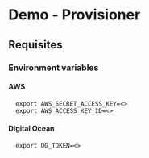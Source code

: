 # Demo - Provisioner

## Requisites

### Environment variables

#### AWS

````terminal
  export AWS_SECRET_ACCESS_KEY=<>
  export AWS_ACCESS_KEY_ID=<>
````

#### Digital Ocean

````terminal
  export DG_TOKEN=<>
````

